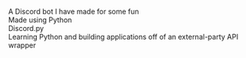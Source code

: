 A Discord bot I have made for some fun\
Made using Python\
Discord.py\
Learning Python and building applications off of an external-party API wrapper
